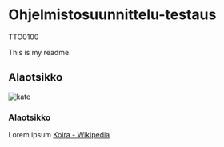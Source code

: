# Ohjelmistosuunnittelu-testaus
TTO0100

This is my readme.

## Alaotsikko

![kate](http://www.steveaoki.com/site/wp-content/uploads/2016/01/boobs-lead-2.jpg)

### Alaotsikko

Lorem ipsum
[Koira - Wikipedia](https://fi.wikipedia.org/wiki/Koira)

